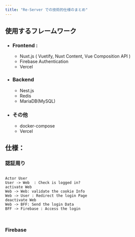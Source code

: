 ```yaml
---
title: "Re-Server での技術的仕様のまとめ"
---
```


## 使用するフレームワーク

- ### Frontend :
	- Nuxt.js ( Vuetify, Nuxt Content, Vue Composition API )
	- Firebase Authentication
	- Vercel 
- ### Backend
	- Nest.js
	- Redis
	- MariaDB(MySQL)
	 
- ### その他
	- docker-compose
	- Vercel 

## 仕様：
### 認証周り
```plantuml

Actor User
User -> Web  : Check is logged in?
activate Web
Web -> Web: validate the cookie Info  
Web -> User : Redirect the login Page
deactivate Web
Web -> BFF: Send the login Data 
BFF -> Firebase : Access the login 



```
### Firebase 